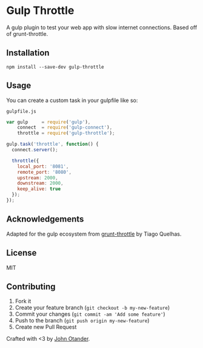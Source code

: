 # Gulp Throttle

A gulp plugin to test your web app with slow internet connections. Based off of grunt-throttle.

## Installation

```
npm install --save-dev gulp-throttle
```

## Usage

You can create a custom task in your gulpfile like so:

`gulpfile.js`
```js
var gulp     = require('gulp'),
    connect  = require('gulp-connect'),
    throttle = require('gulp-throttle');

gulp.task('throttle', function() {
  connect.server();

  throttle({
    local_port: '8081',
    remote_port: '8080',
    upstream: 2000,
    downstream: 2000,
    keep_alive: true
  });
});
```

## Acknowledgements

Adapted for the gulp ecosystem from [grunt-throttle](https://github.com/tjgq/grunt-throttle)
by Tiago Quelhas.

## License

MIT

## Contributing

1. Fork it
2. Create your feature branch (`git checkout -b my-new-feature`)
3. Commit your changes (`git commit -am 'Add some feature'`)
4. Push to the branch (`git push origin my-new-feature`)
5. Create new Pull Request

Crafted with <3 by [John Otander](http://johnotander.com).
